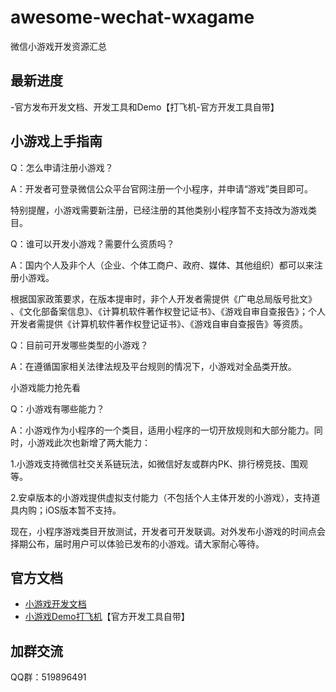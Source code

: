 # awesome-wechat-wxagame
微信小游戏开发资源汇总

## 最新进度
-官方发布开发文档、开发工具和Demo【打飞机-官方开发工具自带】

## 小游戏上手指南

Q：怎么申请注册小游戏？

A：开发者可登录微信公众平台官网注册一个小程序，并申请“游戏”类目即可。

特别提醒，小游戏需要新注册，已经注册的其他类别小程序暂不支持改为游戏类目。



Q：谁可以开发小游戏？需要什么资质吗？

A：国内个人及非个人（企业、个体工商户、政府、媒体、其他组织）都可以来注册小游戏。

根据国家政策要求，在版本提审时，非个人开发者需提供《广电总局版号批文》 、《文化部备案信息》、《计算机软件著作权登记证书》、《游戏自审自查报告》；个人开发者需提供《计算机软件著作权登记证书》、《游戏自审自查报告》等资质。

Q：目前可开发哪些类型的小游戏？

A：在遵循国家相关法律法规及平台规则的情况下，小游戏对全品类开放。

小游戏能力抢先看

Q：小游戏有哪些能力？

A：小游戏作为小程序的一个类目，适用小程序的一切开放规则和大部分能力。同时，小游戏此次也新增了两大能力：

1.小游戏支持微信社交关系链玩法，如微信好友或群内PK、排行榜竞技、围观等。

2.安卓版本的小游戏提供虚拟支付能力（不包括个人主体开发的小游戏），支持道具内购；iOS版本暂不支持。

现在，小程序游戏类目开放测试，开发者可开发联调。对外发布小游戏的时间点会择期公布，届时用户可以体验已发布的小游戏。请大家耐心等待。


## 官方文档

- [小游戏开发文档](https://mp.weixin.qq.com/debug/wxagame/dev/index.html)
- [小游戏Demo打飞机](https://mp.weixin.qq.com/debug/wxagame/dev/devtools/download.html?t=201814)【官方开发工具自带】

## 加群交流

QQ群：519896491
